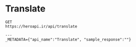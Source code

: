 # Translate

```
GET
https://heroapi.ir/api/translate

---
_METADATA={"api_name":"Translate", "sample_response":""}
```


